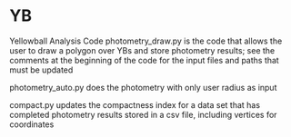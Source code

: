 # YB
Yellowball Analysis Code
photometry_draw.py is the code that allows the user to draw a polygon over YBs and store photometry results; see the comments at the beginning of the code for the input files and paths that must be updated

photometry_auto.py does the photometry with only user radius as input

compact.py updates the compactness index for a data set that has completed photometry results stored in a csv file, including vertices for coordinates
